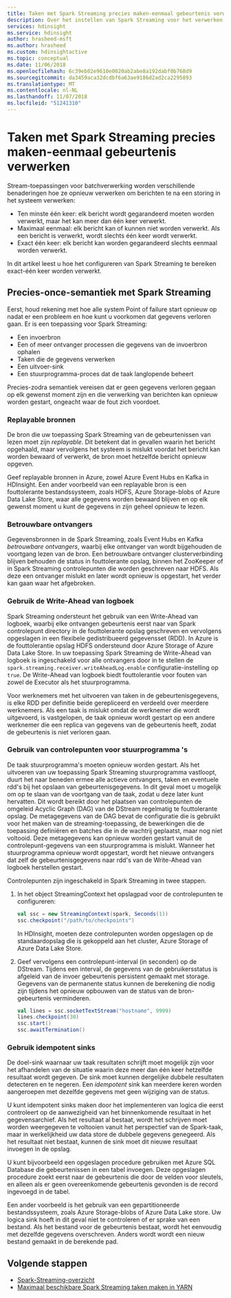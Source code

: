```yaml
---
title: Taken met Spark Streaming precies maken-eenmaal gebeurtenis verwerken - Azure HDInsight
description: Over het instellen van Spark Streaming voor het verwerken van een gebeurtenis slechts eenmaal.
services: hdinsight
ms.service: hdinsight
author: hrasheed-msft
ms.author: hrasheed
ms.custom: hdinsightactive
ms.topic: conceptual
ms.date: 11/06/2018
ms.openlocfilehash: 6c39eb02e9610e0020ab2abe8a192dabf0b768d9
ms.sourcegitcommit: da3459aca32dcdbf6a63ae9186d2ad2ca2295893
ms.translationtype: MT
ms.contentlocale: nl-NL
ms.lasthandoff: 11/07/2018
ms.locfileid: "51241310"
---
```

# <a name="create-spark-streaming-jobs-with-exactly-once-event-processing"></a>Taken met Spark Streaming precies maken-eenmaal gebeurtenis verwerken

Stream-toepassingen voor batchverwerking worden verschillende benaderingen hoe ze opnieuw verwerken om berichten te na een storing in het systeem verwerken:

* Ten minste één keer: elk bericht wordt gegarandeerd moeten worden verwerkt, maar het kan meer dan één keer verwerkt.
* Maximaal eenmaal: elk bericht kan of kunnen niet worden verwerkt. Als een bericht is verwerkt, wordt slechts één keer wordt verwerkt.
* Exact één keer: elk bericht kan worden gegarandeerd slechts eenmaal worden verwerkt.

In dit artikel leest u hoe het configureren van Spark Streaming te bereiken exact-één keer worden verwerkt.

## <a name="exactly-once-semantics-with-spark-streaming"></a>Precies-once-semantiek met Spark Streaming

Eerst, houd rekening met hoe alle system Point of failure start opnieuw op nadat er een probleem en hoe kunt u voorkomen dat gegevens verloren gaan. Er is een toepassing voor Spark Streaming:

* Een invoerbron
* Een of meer ontvanger processen die gegevens van de invoerbron ophalen
* Taken die de gegevens verwerken
* Een uitvoer-sink
* Een stuurprogramma-proces dat de taak langlopende beheert

Precies-zodra semantiek vereisen dat er geen gegevens verloren gegaan op elk gewenst moment zijn en die verwerking van berichten kan opnieuw worden gestart, ongeacht waar de fout zich voordoet.

### <a name="replayable-sources"></a>Replayable bronnen

De bron die uw toepassing Spark Streaming van de gebeurtenissen van lezen moet zijn *replayable*. Dit betekent dat in gevallen waarin het bericht opgehaald, maar vervolgens het systeem is mislukt voordat het bericht kan worden bewaard of verwerkt, de bron moet hetzelfde bericht opnieuw opgeven.

Geef replayable bronnen in Azure, zowel Azure Event Hubs en Kafka in HDInsight. Een ander voorbeeld van een replayable bron is een fouttolerante bestandssysteem, zoals HDFS, Azure Storage-blobs of Azure Data Lake Store, waar alle gegevens worden bewaard blijven en op elk gewenst moment u kunt de gegevens in zijn geheel opnieuw te lezen.

### <a name="reliable-receivers"></a>Betrouwbare ontvangers

Gegevensbronnen in de Spark Streaming, zoals Event Hubs en Kafka *betrouwbare ontvangers*, waarbij elke ontvanger van wordt bijgehouden de voortgang lezen van de bron. Een betrouwbare ontvanger clusterverbinding blijven behouden de status in fouttolerante opslag, binnen het ZooKeeper of in Spark Streaming controlepunten die worden geschreven naar HDFS. Als deze een ontvanger mislukt en later wordt opnieuw is opgestart, het verder kan gaan waar het afgebroken.

### <a name="use-the-write-ahead-log"></a>Gebruik de Write-Ahead van logboek

Spark Streaming ondersteunt het gebruik van een Write-Ahead van logboek, waarbij elke ontvangen gebeurtenis eerst naar van Spark controlepunt directory in de fouttolerante opslag geschreven en vervolgens opgeslagen in een flexibele gedistribueerd gegevensset (RDD). In Azure is de fouttolerantie opslag HDFS ondersteund door Azure Storage of Azure Data Lake Store. In uw toepassing Spark Streaming de Write-Ahead van logboek is ingeschakeld voor alle ontvangers door in te stellen de `spark.streaming.receiver.writeAheadLog.enable` configuratie-instelling op `true`. De Write-Ahead van logboek biedt fouttolerantie voor fouten van zowel de Executor als het stuurprogramma.

Voor werknemers met het uitvoeren van taken in de gebeurtenisgegevens, is elke RDD per definitie beide gerepliceerd en verdeeld over meerdere werknemers. Als een taak is mislukt omdat de werknemer die wordt uitgevoerd, is vastgelopen, de taak opnieuw wordt gestart op een andere werknemer die een replica van gegevens van de gebeurtenis heeft, zodat de gebeurtenis is niet verloren gaan.

### <a name="use-checkpoints-for-drivers"></a>Gebruik van controlepunten voor stuurprogramma 's

De taak stuurprogramma's moeten opnieuw worden gestart. Als het uitvoeren van uw toepassing Spark Streaming stuurprogramma vastloopt, duurt het naar beneden ermee alle actieve ontvangers, taken en eventuele rdd's bij het opslaan van gebeurtenisgegevens. In dit geval moet u mogelijk om op te slaan van de voortgang van de taak, zodat u deze later kunt hervatten. Dit wordt bereikt door het plaatsen van controlepunten de omgeleid Acyclic Graph (DAG) van de DStream regelmatig te fouttolerante opslag. De metagegevens van de DAG bevat de configuratie die is gebruikt voor het maken van de streaming-toepassing, de bewerkingen die de toepassing definiëren en batches die in de wachtrij geplaatst, maar nog niet voltooid. Deze metagegevens kan opnieuw worden gestart vanuit de controlepunt-gegevens van een stuurprogramma is mislukt. Wanneer het stuurprogramma opnieuw wordt opgestart, wordt het nieuwe ontvangers dat zelf de gebeurtenisgegevens naar rdd's van de Write-Ahead van logboek herstellen gestart.

Controlepunten zijn ingeschakeld in Spark Streaming in twee stappen. 

1. In het object StreamingContext het opslagpad voor de controlepunten te configureren:

    ```Scala
    val ssc = new StreamingContext(spark, Seconds(1))
    ssc.checkpoint("/path/to/checkpoints")
    ```

    In HDInsight, moeten deze controlepunten worden opgeslagen op de standaardopslag die is gekoppeld aan het cluster, Azure Storage of Azure Data Lake Store.

2. Geef vervolgens een controlepunt-interval (in seconden) op de DStream. Tijdens een interval, de gegevens van de gebruikersstatus is afgeleid van de invoer gebeurtenis persistent gemaakt met storage. Gegevens van de permanente status kunnen de berekening die nodig zijn tijdens het opnieuw opbouwen van de status van de bron-gebeurtenis verminderen.

    ```Scala
    val lines = ssc.socketTextStream("hostname", 9999)
    lines.checkpoint(30)
    ssc.start()
    ssc.awaitTermination()
    ```

### <a name="use-idempotent-sinks"></a>Gebruik idempotent sinks

De doel-sink waarnaar uw taak resultaten schrijft moet mogelijk zijn voor het afhandelen van de situatie waarin deze meer dan één keer hetzelfde resultaat wordt gegeven. De sink moet kunnen dergelijke dubbele resultaten detecteren en te negeren. Een *idempotent* sink kan meerdere keren worden aangeroepen met dezelfde gegevens met geen wijziging van de status.

U kunt idempotent sinks maken door het implementeren van logica die eerst controleert op de aanwezigheid van het binnenkomende resultaat in het gegevensarchief. Als het resultaat al bestaat, wordt het schrijven moet worden weergegeven te voltooien vanuit het perspectief van de Spark-taak, maar in werkelijkheid uw data store de dubbele gegevens genegeerd. Als het resultaat niet bestaat, kunnen de sink moet dit nieuwe resultaat invoegen in de opslag. 

U kunt bijvoorbeeld een opgeslagen procedure gebruiken met Azure SQL Database die gebeurtenissen in een tabel invoegen. Deze opgeslagen procedure zoekt eerst naar de gebeurtenis die door de velden voor sleutels, en alleen als er geen overeenkomende gebeurtenis gevonden is de record ingevoegd in de tabel.

Een ander voorbeeld is het gebruik van een gepartitioneerde bestandssysteem, zoals Azure Storage-blobs of Azure Data Lake store. Uw logica sink hoeft in dit geval niet te controleren of er sprake van een bestand. Als het bestand voor de gebeurtenis bestaat, wordt het eenvoudig met dezelfde gegevens overschreven. Anders wordt wordt een nieuw bestand gemaakt in de berekende pad.

## <a name="next-steps"></a>Volgende stappen

* [Spark-Streaming-overzicht](apache-spark-streaming-overview.md)
* [Maximaal beschikbare Spark Streaming taken maken in YARN](apache-spark-streaming-high-availability.md)
